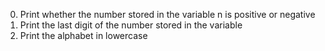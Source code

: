0. Print whether the number stored in the variable n is positive or negative
1. Print the last digit of the number stored in the variable
2. Print the alphabet in lowercase
